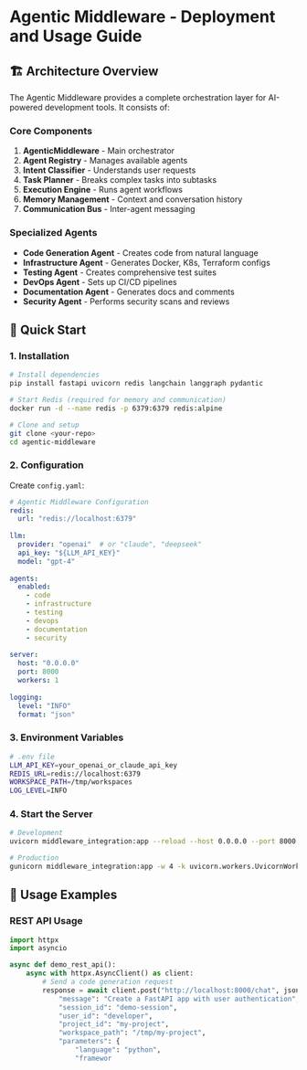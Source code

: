 # Agentic Middleware - Deployment and Usage Guide

## 🏗️ Architecture Overview

The Agentic Middleware provides a complete orchestration layer for AI-powered development tools. It consists of:

### Core Components

1. **AgenticMiddleware** - Main orchestrator
2. **Agent Registry** - Manages available agents
3. **Intent Classifier** - Understands user requests
4. **Task Planner** - Breaks complex tasks into subtasks
5. **Execution Engine** - Runs agent workflows
6. **Memory Management** - Context and conversation history
7. **Communication Bus** - Inter-agent messaging

### Specialized Agents

- **Code Generation Agent** - Creates code from natural language
- **Infrastructure Agent** - Generates Docker, K8s, Terraform configs
- **Testing Agent** - Creates comprehensive test suites
- **DevOps Agent** - Sets up CI/CD pipelines
- **Documentation Agent** - Generates docs and comments
- **Security Agent** - Performs security scans and reviews

## 🚀 Quick Start

### 1. Installation

```bash
# Install dependencies
pip install fastapi uvicorn redis langchain langgraph pydantic

# Start Redis (required for memory and communication)
docker run -d --name redis -p 6379:6379 redis:alpine

# Clone and setup
git clone <your-repo>
cd agentic-middleware
```

### 2. Configuration

Create `config.yaml`:

```yaml
# Agentic Middleware Configuration
redis:
  url: "redis://localhost:6379"
  
llm:
  provider: "openai"  # or "claude", "deepseek"
  api_key: "${LLM_API_KEY}"
  model: "gpt-4"
  
agents:
  enabled:
    - code
    - infrastructure  
    - testing
    - devops
    - documentation
    - security
  
server:
  host: "0.0.0.0"
  port: 8000
  workers: 1
  
logging:
  level: "INFO"
  format: "json"
```

### 3. Environment Variables

```bash
# .env file
LLM_API_KEY=your_openai_or_claude_api_key
REDIS_URL=redis://localhost:6379
WORKSPACE_PATH=/tmp/workspaces
LOG_LEVEL=INFO
```

### 4. Start the Server

```bash
# Development
uvicorn middleware_integration:app --reload --host 0.0.0.0 --port 8000

# Production
gunicorn middleware_integration:app -w 4 -k uvicorn.workers.UvicornWorker --bind 0.0.0.0:8000
```

## 🔧 Usage Examples

### REST API Usage

```python
import httpx
import asyncio

async def demo_rest_api():
    async with httpx.AsyncClient() as client:
        # Send a code generation request
        response = await client.post("http://localhost:8000/chat", json={
            "message": "Create a FastAPI app with user authentication",
            "session_id": "demo-session",
            "user_id": "developer",
            "project_id": "my-project",
            "workspace_path": "/tmp/my-project",
            "parameters": {
                "language": "python",
                "framewor